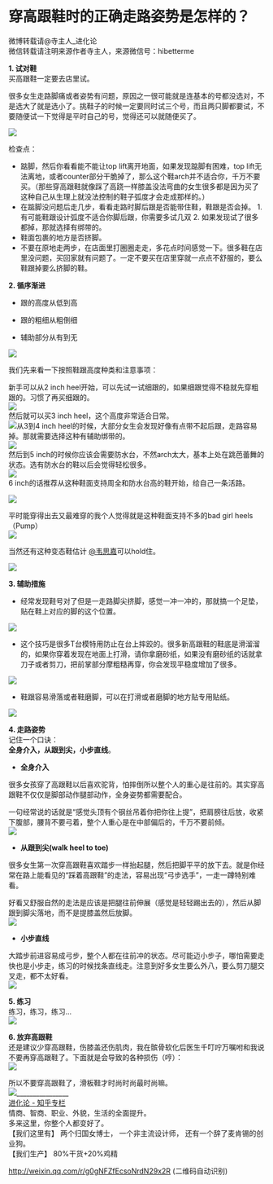 # 穿高跟鞋时的正确走路姿势是怎样的？

微博转载请@寺主人_进化论  
微信转载请注明来源作者寺主人，来源微信号：hibetterme  

**1\. 试对鞋**  
买高跟鞋一定要去店里试。  

很多女生走路脚痛或者姿势有问题，原因之一很可能就是连基本的号都没选对，不是选大了就是选小了。挑鞋子的时候一定要同时试三个号，而且两只脚都要试，不要随便试一下觉得是平时自己的号，觉得还可以就随便买了。  

![](https://pic4.zhimg.com/50/f4d79abfd633a5879e75582390f62b68_b.jpg)  

检查点：  

*   踮脚，然后你看看能不能让top lift离开地面，如果发现踮脚有困难，top lift无法离地，或者counter部分干脆掉了，那么这个鞋arch并不适合你，千万不要买。（那些穿高跟鞋就像踩了高跷一样膝盖没法弯曲的女生很多都是因为买了这种自己从生理上就没法控制的鞋子弧度才会走成那样的。）
*   在踮脚没问题后走几步，看看走路时脚后跟是否能带住鞋，鞋跟是否会掉。 1\. 有可能鞋跟设计弧度不适合你脚后跟，你需要多试几双 2\. 如果发现试了很多都掉，那就选择有绑带的。
*   鞋面包裹的地方是否挤脚。
*   不要在原地走两步，在店面里打圈圈走走，多花点时间感觉一下。很多鞋在店里没问题，买回家就有问题了。一定不要买在店里穿就一点点不舒服的，要么鞋跟掉要么挤脚的鞋。

**2\. 循序渐进**  

*   跟的高度从低到高  

*   跟的粗细从粗倒细  

*   辅助部分从有到无

![](https://pic1.zhimg.com/50/681483108524ad3cc595ba47cc6e6676_b.jpg)  

我们先来看一下按照鞋跟高度种类和注意事项：  

新手可以从2 inch heel开始，可以先试一试细跟的，如果细跟觉得不稳就先穿粗跟的。习惯了再买细跟的。  
![](https://pic3.zhimg.com/50/a7b5b8f7a2139191fe0e3eaf35ace694_b.jpg)  
然后就可以买3 inch heel，这个高度非常适合日常。  
![](https://pic3.zhimg.com/50/8009744a80032c00785ec8439da65340_b.jpg)从3到4 inch heel的时候，大部分女生会发现好像有点带不起后跟，走路容易掉。那就需要选择这种有辅助绑带的。  
![](https://pic1.zhimg.com/50/8ab1bc60a7ea8d461e68308bc34cc18b_b.jpg)  
然后到5 inch的时候你应该会需要防水台，不然arch太大，基本上处在跳芭蕾舞的状态。选有防水台的鞋以后会觉得轻松很多。  
![](https://pic1.zhimg.com/50/d919118cbe430fcb0c8b2b584393981f_b.jpg)  
6 inch的话推荐从这种鞋面支持周全和防水台高的鞋开始，给自己一条活路。  

![](https://pic4.zhimg.com/50/6fce7f8c7baa40251a11be54f5770011_b.jpg)  

平时能穿得出去又最难穿的我个人觉得就是这种鞋面支持不多的bad girl heels（Pump）  
![](https://pic1.zhimg.com/50/fb0c6715bf3ffbda4f5a1ba5f246898c_b.jpg)  

当然还有这种变态鞋估计 [@韦思嘉](//www.zhihu.com/people/e6d12e99c87133d4eb8842f8f1ebbb07)可以hold住。  

![](https://pic4.zhimg.com/50/2ce38366b4ac0fadc29bda071f8d2cf8_b.jpg)  

**3\. 辅助措施**  

*   经常发现鞋号对了但是一走路脚尖挤脚，感觉一冲一冲的，那就搞一个足垫，贴在鞋上对应的脚的这个位置。  

![](https://pic1.zhimg.com/50/07e9a4f4b5383e8d3ef73557efc34157_b.jpg)  

*   这个技巧是很多T台模特用防止在台上摔跤的。很多新高跟鞋的鞋底是滑溜溜的，如果你穿着发现在地面上打滑，请你拿磨砂纸，如果没有磨砂纸的话就拿刀子或者剪刀，把前掌部分摩粗糙再穿，你会发现平稳度增加了很多。  

![](https://pic2.zhimg.com/50/d25ea4a77ab566d217359a90de7200f2_b.jpg)  

*   鞋跟容易滑落或者鞋磨脚，可以在打滑或者磨脚的地方贴专用贴纸。  

![](https://pic1.zhimg.com/50/a51e57dc7cf80beaa46e1ebd358ba87e_b.jpg)  

**4\. 走路姿势**  
记住一个口诀：  
**全身介入，从跟到尖，小步直线**。  

*   **全身介入**  

很多女孩穿了高跟鞋以后喜欢驼背，怕摔倒所以整个人的重心是往前的。其实穿高跟鞋不仅仅是脚部动作腿部动作，全身姿势都需要配合。  

一句经常说的话就是“感觉头顶有个钢丝吊着你把你往上提”，把肩膀往后放，收紧下腹部，腰背不要弓着，整个人重心是在中部偏后的，千万不要前倾。  
![](https://pic4.zhimg.com/50/1de2f2970dc9b9a8118f0b2055ae7ce5_b.jpg)  

*   **从跟到尖(walk heel to toe)**  

很多女生第一次穿高跟鞋喜欢踏步一样抬起腿，然后把脚平平的放下去。就是你经常在路上能看见的“踩着高跟鞋”的走法，容易出现“弓步选手”，一走一蹲特别难看。  

好看又舒服自然的走法是应该是把腿往前伸展（感觉是轻轻踢出去的），然后从脚跟到脚尖落地，而不是提膝盖然后放脚。  
![](https://pic2.zhimg.com/50/b8527c4978c3d2614a2c40f05ffb7a1c_b.jpg)  

*   **小步直线**  

大踏步前进容易成弓步，整个人都在往前冲的状态。尽可能迈小步子，哪怕需要走快也是小步走，练习的时候找条直线走。注意到好多女生要么外八，要么剪刀腿交叉走，都不太好看。  
![](https://pic3.zhimg.com/50/09a2a9ec6132b3bdaeecd38906550e1e_b.jpg)  

**5\. 练习**  
练习，练习，练习...  
![](https://pic4.zhimg.com/50/0f1a74602e4845d0d5fcba6fdb564cfd_b.jpg)  

**6\. 放弃高跟鞋**  
还是建议少穿高跟鞋，伤膝盖还伤肌肉，我在髌骨软化后医生千叮咛万嘱咐和我说不要再穿高跟鞋了。下面就是会导致的各种损伤（哼）：  
![](https://pic3.zhimg.com/50/89f05486552772c72f0cf6959cc42800_b.jpg)  

所以不要穿高跟鞋了，滑板鞋才时尚时尚最时尚嘛。  
![](https://pic2.zhimg.com/50/80742d96340f7306d131be684c337d58_b.jpg)________________  
[进化论 - 知乎专栏](http://zhuanlan.zhihu.com/hibetterme)  
情商、智商、职业、外貌，生活的全面提升。  
多来这里，你整个人都变好了。  
【我们这里有】 两个归国女博士， 一个非主流设计师， 还有一个辞了麦肯锡的创业狗。  
【我们生产】 80%干货+20%鸡精  

[<span>http://</span><span>weixin.qq.com/r/g0gNFZf</span><span>EcsoNrdN29x2R</span><span></span>](http://weixin.qq.com/r/g0gNFZfEcsoNrdN29x2R) (二维码自动识别)